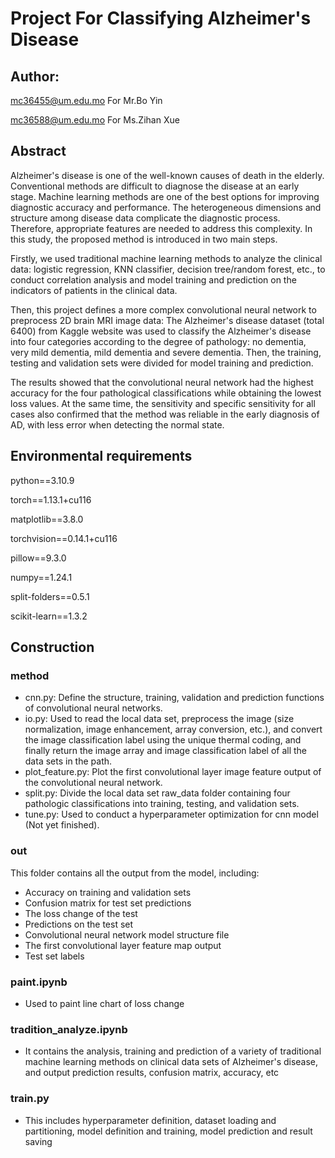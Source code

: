 # Project For Classifying Alzheimer's Disease

## Author:

mc36455@um.edu.mo For Mr.Bo Yin

mc36588@um.edu.mo For Ms.Zihan Xue

## Abstract

Alzheimer's disease is one of the well-known causes of death in the elderly. Conventional methods are difficult to diagnose the disease at an early stage. Machine learning methods are one of the best options for improving diagnostic accuracy and performance. The heterogeneous dimensions and structure among disease data complicate the diagnostic process. Therefore, appropriate features are needed to address this complexity. In this study, the proposed method is introduced in two main steps.

Firstly, we used traditional machine learning methods to analyze the clinical data: logistic regression, KNN classifier, decision tree/random forest, etc., to conduct correlation analysis and model training and prediction on the indicators of patients in the clinical data.

Then, this project defines a more complex convolutional neural network to preprocess 2D brain MRI image data: The Alzheimer's disease dataset (total 6400) from Kaggle website was used to classify the Alzheimer's disease into four categories according to the degree of pathology: no dementia, very mild dementia, mild dementia and severe dementia. Then, the training, testing and validation sets were divided for model training and prediction.

The results showed that the convolutional neural network had the highest accuracy for the four pathological classifications while obtaining the lowest loss values. At the same time, the sensitivity and specific sensitivity for all cases also confirmed that the method was reliable in the early diagnosis of AD, with less error when detecting the normal state.

## Environmental requirements

python==3.10.9

torch==1.13.1+cu116

matplotlib==3.8.0

torchvision==0.14.1+cu116

pillow==9.3.0

numpy==1.24.1

split-folders==0.5.1

scikit-learn==1.3.2

## Construction

### method

* cnn.py: Define the structure, training, validation and prediction functions of convolutional neural networks.
* io.py: Used to read the local data set, preprocess the image (size normalization, image enhancement, array conversion, etc.), and convert the image classification label using the unique thermal coding, and finally return the image array and image classification label of all the data sets in the path.
* plot_feature.py: Plot the first convolutional layer image feature output of the convolutional neural network.
* split.py: Divide the local data set raw_data folder containing four pathologic classifications into training, testing, and validation sets.
* tune.py: Used to conduct a hyperparameter optimization for  cnn model (Not yet finished).

### out

This folder contains all the output from the model, including:

* Accuracy on training and validation sets
* Confusion matrix for test set predictions
* The loss change of the test
* Predictions on the test set
* Convolutional neural network model structure file
* The first convolutional layer feature map output
* Test set labels

### paint.ipynb

* Used to paint line chart of loss change

### tradition_analyze.ipynb

* It contains the analysis, training and prediction of a variety of traditional machine learning methods on clinical data sets of Alzheimer's disease, and output prediction results, confusion matrix, accuracy, etc

### train.py

* This includes hyperparameter definition, dataset loading and partitioning, model definition and training, model prediction and result saving
